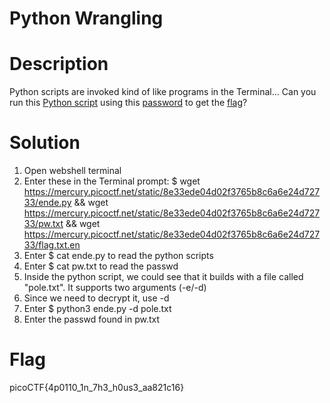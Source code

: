 # Python Wrangling
# Description
Python scripts are invoked kind of like programs in the Terminal... Can you run this [Python script](https://mercury.picoctf.net/static/8e33ede04d02f3765b8c6a6e24d72733/ende.py) using this [password](https://mercury.picoctf.net/static/8e33ede04d02f3765b8c6a6e24d72733/pw.txt) to get the [flag](https://mercury.picoctf.net/static/8e33ede04d02f3765b8c6a6e24d72733/flag.txt.en)?

# Solution
1. Open webshell terminal
2. Enter these in the Terminal prompt: $ wget https://mercury.picoctf.net/static/8e33ede04d02f3765b8c6a6e24d72733/ende.py
                                       && wget https://mercury.picoctf.net/static/8e33ede04d02f3765b8c6a6e24d72733/pw.txt
                                       && wget https://mercury.picoctf.net/static/8e33ede04d02f3765b8c6a6e24d72733/flag.txt.en
3. Enter $ cat ende.py to read the python scripts
4. Enter $ cat pw.txt to read the passwd
4. Inside the python script, we could see that it builds with a file called "pole.txt". It supports two arguments (-e/-d)
5. Since we need to decrypt it, use -d 
6. Enter $ python3 ende.py -d pole.txt
7. Enter the passwd found in pw.txt

# Flag
picoCTF{4p0110_1n_7h3_h0us3_aa821c16}
   
